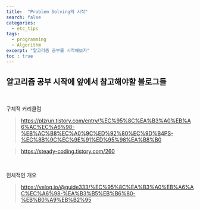 ```yaml
---
title:  "Problem Solving의 시작"
search: false
categories: 
  - etc_tips
tags:
  - programming
  - Algorithm
excerpt: "알고리즘 공부를 시작해보자"
toc : true
---
```


## 알고리즘 공부 시작에 앞에서 참고해야할 블로그들  

<br>

구체적 커리큘럼
> https://plzrun.tistory.com/entry/%EC%95%8C%EA%B3%A0%EB%A6%AC%EC%A6%98-%EB%AC%B8%EC%A0%9C%ED%92%80%EC%9D%B4PS-%EC%8B%9C%EC%9E%91%ED%95%98%EA%B8%B0

>https://steady-coding.tistory.com/260  

<br>

전체적인 개요
>https://velog.io/@guide333/%EC%95%8C%EA%B3%A0%EB%A6%AC%EC%A6%98-%EA%B3%B5%EB%B6%80-%EB%B0%A9%EB%B2%95


